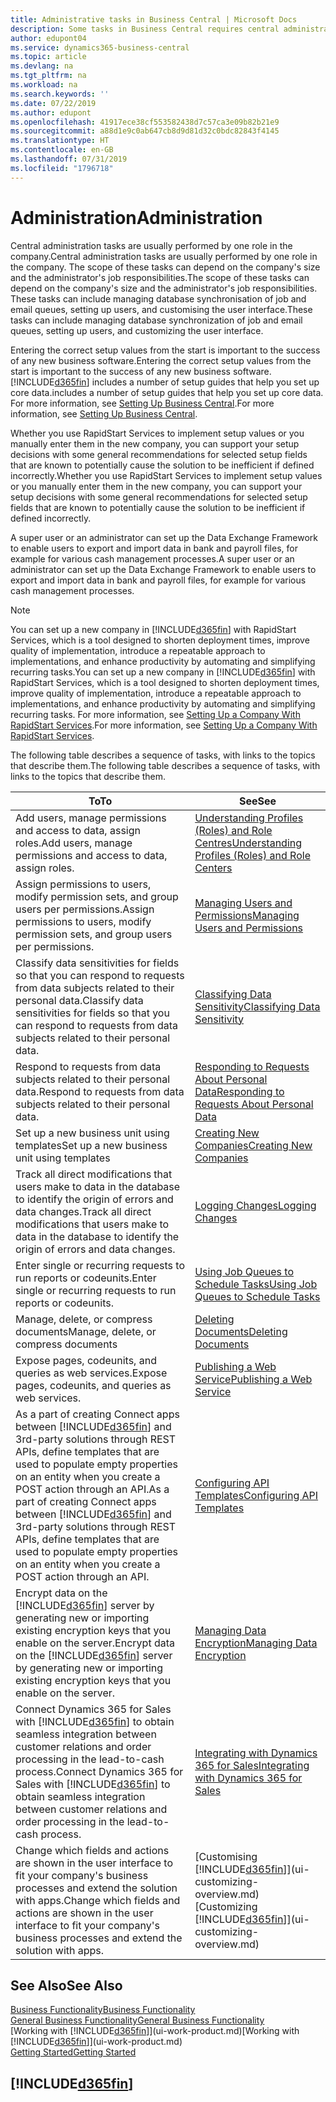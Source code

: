 ```yaml
---
title: Administrative tasks in Business Central | Microsoft Docs
description: Some tasks in Business Central requires central administration and setup. See what they are and learn what to do.
author: edupont04
ms.service: dynamics365-business-central
ms.topic: article
ms.devlang: na
ms.tgt_pltfrm: na
ms.workload: na
ms.search.keywords: ''
ms.date: 07/22/2019
ms.author: edupont
ms.openlocfilehash: 41917ece38cf553582438d7c57ca3e09b82b21e9
ms.sourcegitcommit: a88d1e9c0ab647cb8d9d81d32c0bdc82843f4145
ms.translationtype: HT
ms.contentlocale: en-GB
ms.lasthandoff: 07/31/2019
ms.locfileid: "1796718"
---
```

# <a name="administration"></a><span data-ttu-id="dd3c1-104">Administration</span><span class="sxs-lookup"><span data-stu-id="dd3c1-104">Administration</span></span>
<span data-ttu-id="dd3c1-105">Central administration tasks are usually performed by one role in the company.</span><span class="sxs-lookup"><span data-stu-id="dd3c1-105">Central administration tasks are usually performed by one role in the company.</span></span> <span data-ttu-id="dd3c1-106">The scope of these tasks can depend on the company's size and the administrator's job responsibilities.</span><span class="sxs-lookup"><span data-stu-id="dd3c1-106">The scope of these tasks can depend on the company's size and the administrator's job responsibilities.</span></span> <span data-ttu-id="dd3c1-107">These tasks can include managing database synchronisation of job and email queues, setting up users, and customising the user interface.</span><span class="sxs-lookup"><span data-stu-id="dd3c1-107">These tasks can include managing database synchronization of job and email queues, setting up users, and customizing the user interface.</span></span>  

<span data-ttu-id="dd3c1-108">Entering the correct setup values from the start is important to the success of any new business software.</span><span class="sxs-lookup"><span data-stu-id="dd3c1-108">Entering the correct setup values from the start is important to the success of any new business software.</span></span> [!INCLUDE[d365fin](includes/d365fin_md.md)] <span data-ttu-id="dd3c1-109">includes a number of setup guides that help you set up core data.</span><span class="sxs-lookup"><span data-stu-id="dd3c1-109">includes a number of setup guides that help you set up core data.</span></span> <span data-ttu-id="dd3c1-110">For more information, see [Setting Up Business Central](setup.md).</span><span class="sxs-lookup"><span data-stu-id="dd3c1-110">For more information, see [Setting Up Business Central](setup.md).</span></span>

<span data-ttu-id="dd3c1-111">Whether you use RapidStart Services to implement setup values or you manually enter them in the new company, you can support your setup decisions with some general recommendations for selected setup fields that are known to potentially cause the solution to be inefficient if defined incorrectly.</span><span class="sxs-lookup"><span data-stu-id="dd3c1-111">Whether you use RapidStart Services to implement setup values or you manually enter them in the new company, you can support your setup decisions with some general recommendations for selected setup fields that are known to potentially cause the solution to be inefficient if defined incorrectly.</span></span>  

<span data-ttu-id="dd3c1-112">A super user or an administrator can set up the Data Exchange Framework to enable users to export and import data in bank and payroll files, for example for various cash management processes.</span><span class="sxs-lookup"><span data-stu-id="dd3c1-112">A super user or an administrator can set up the Data Exchange Framework to enable users to export and import data in bank and payroll files, for example for various cash management processes.</span></span>

> [!NOTE]
> <span data-ttu-id="dd3c1-113">You can set up a new company in [!INCLUDE[d365fin](includes/d365fin_md.md)] with RapidStart Services, which is a tool designed to shorten deployment times, improve quality of implementation, introduce a repeatable approach to implementations, and enhance productivity by automating and simplifying recurring tasks.</span><span class="sxs-lookup"><span data-stu-id="dd3c1-113">You can set up a new company in [!INCLUDE[d365fin](includes/d365fin_md.md)] with RapidStart Services, which is a tool designed to shorten deployment times, improve quality of implementation, introduce a repeatable approach to implementations, and enhance productivity by automating and simplifying recurring tasks.</span></span> <span data-ttu-id="dd3c1-114">For more information, see [Setting Up a Company With RapidStart Services](admin-set-up-a-company-with-rapidstart.md).</span><span class="sxs-lookup"><span data-stu-id="dd3c1-114">For more information, see [Setting Up a Company With RapidStart Services](admin-set-up-a-company-with-rapidstart.md).</span></span>

<span data-ttu-id="dd3c1-115">The following table describes a sequence of tasks, with links to the topics that describe them.</span><span class="sxs-lookup"><span data-stu-id="dd3c1-115">The following table describes a sequence of tasks, with links to the topics that describe them.</span></span>   

|<span data-ttu-id="dd3c1-116">**To**</span><span class="sxs-lookup"><span data-stu-id="dd3c1-116">**To**</span></span>|<span data-ttu-id="dd3c1-117">**See**</span><span class="sxs-lookup"><span data-stu-id="dd3c1-117">**See**</span></span>|  
|------------|-------------|  
|<span data-ttu-id="dd3c1-118">Add users, manage permissions and access to data, assign roles.</span><span class="sxs-lookup"><span data-stu-id="dd3c1-118">Add users, manage permissions and access to data, assign roles.</span></span>|[<span data-ttu-id="dd3c1-119">Understanding Profiles (Roles) and Role Centres</span><span class="sxs-lookup"><span data-stu-id="dd3c1-119">Understanding Profiles (Roles) and Role Centers</span></span>](admin-users-profiles-roles.md)|  
|<span data-ttu-id="dd3c1-120">Assign permissions to users, modify permission sets, and group users per permissions.</span><span class="sxs-lookup"><span data-stu-id="dd3c1-120">Assign permissions to users, modify permission sets, and group users per permissions.</span></span>|[<span data-ttu-id="dd3c1-121">Managing Users and Permissions</span><span class="sxs-lookup"><span data-stu-id="dd3c1-121">Managing Users and Permissions</span></span>](ui-how-users-permissions.md)|
|<span data-ttu-id="dd3c1-122">Classify data sensitivities for fields so that you can respond to requests from data subjects related to their personal data.</span><span class="sxs-lookup"><span data-stu-id="dd3c1-122">Classify data sensitivities for fields so that you can respond to requests from data subjects related to their personal data.</span></span>|[<span data-ttu-id="dd3c1-123">Classifying Data Sensitivity</span><span class="sxs-lookup"><span data-stu-id="dd3c1-123">Classifying Data Sensitivity</span></span>](admin-classifying-data-sensitivity.md)|
|<span data-ttu-id="dd3c1-124">Respond to requests from data subjects related to their personal data.</span><span class="sxs-lookup"><span data-stu-id="dd3c1-124">Respond to requests from data subjects related to their personal data.</span></span>|[<span data-ttu-id="dd3c1-125">Responding to Requests About Personal Data</span><span class="sxs-lookup"><span data-stu-id="dd3c1-125">Responding to Requests About Personal Data</span></span>](admin-responding-to-requests-about-personal-data.md)|
|<span data-ttu-id="dd3c1-126">Set up a new business unit using templates</span><span class="sxs-lookup"><span data-stu-id="dd3c1-126">Set up a new business unit using templates</span></span>|[<span data-ttu-id="dd3c1-127">Creating New Companies</span><span class="sxs-lookup"><span data-stu-id="dd3c1-127">Creating New Companies</span></span>](about-new-company.md)|
|<span data-ttu-id="dd3c1-128">Track all direct modifications that users make to data in the database to identify the origin of errors and data changes.</span><span class="sxs-lookup"><span data-stu-id="dd3c1-128">Track all direct modifications that users make to data in the database to identify the origin of errors and data changes.</span></span>|[<span data-ttu-id="dd3c1-129">Logging Changes</span><span class="sxs-lookup"><span data-stu-id="dd3c1-129">Logging Changes</span></span>](across-log-changes.md)|  
|<span data-ttu-id="dd3c1-130">Enter single or recurring requests to run reports or codeunits.</span><span class="sxs-lookup"><span data-stu-id="dd3c1-130">Enter single or recurring requests to run reports or codeunits.</span></span>|[<span data-ttu-id="dd3c1-131">Using Job Queues to Schedule Tasks</span><span class="sxs-lookup"><span data-stu-id="dd3c1-131">Using Job Queues to Schedule Tasks</span></span>](admin-job-queues-schedule-tasks.md)|  
|<span data-ttu-id="dd3c1-132">Manage, delete, or compress documents</span><span class="sxs-lookup"><span data-stu-id="dd3c1-132">Manage, delete, or compress documents</span></span>|[<span data-ttu-id="dd3c1-133">Deleting Documents</span><span class="sxs-lookup"><span data-stu-id="dd3c1-133">Deleting Documents</span></span>](admin-manage-documents.md)|  
|<span data-ttu-id="dd3c1-134">Expose pages, codeunits, and queries as web services.</span><span class="sxs-lookup"><span data-stu-id="dd3c1-134">Expose pages, codeunits, and queries as web services.</span></span>|[<span data-ttu-id="dd3c1-135">Publishing a Web Service</span><span class="sxs-lookup"><span data-stu-id="dd3c1-135">Publishing a Web Service</span></span>](across-how-publish-web-service.md)|
|<span data-ttu-id="dd3c1-136">As a part of creating Connect apps between [!INCLUDE[d365fin](includes/d365fin_md.md)] and 3rd-party solutions through REST APIs, define templates that are used to populate empty properties on an entity when you create a POST action through an API.</span><span class="sxs-lookup"><span data-stu-id="dd3c1-136">As a part of creating Connect apps between [!INCLUDE[d365fin](includes/d365fin_md.md)] and 3rd-party solutions through REST APIs, define templates that are used to populate empty properties on an entity when you create a POST action through an API.</span></span>|[<span data-ttu-id="dd3c1-137">Configuring API Templates</span><span class="sxs-lookup"><span data-stu-id="dd3c1-137">Configuring API Templates</span></span>](admin-configuring-api-template.md)|
|<span data-ttu-id="dd3c1-138">Encrypt data on the [!INCLUDE[d365fin](includes/d365fin_md.md)] server by generating new or importing existing encryption keys that you enable on the server.</span><span class="sxs-lookup"><span data-stu-id="dd3c1-138">Encrypt data on the [!INCLUDE[d365fin](includes/d365fin_md.md)] server by generating new or importing existing encryption keys that you enable on the server.</span></span>|[<span data-ttu-id="dd3c1-139">Managing Data Encryption</span><span class="sxs-lookup"><span data-stu-id="dd3c1-139">Managing Data Encryption</span></span>](admin-manage-data-encryption.md)|
|<span data-ttu-id="dd3c1-140">Connect Dynamics 365 for Sales with [!INCLUDE[d365fin](includes/d365fin_md.md)] to obtain seamless integration between customer relations and order processing in the lead-to-cash process.</span><span class="sxs-lookup"><span data-stu-id="dd3c1-140">Connect Dynamics 365 for Sales with [!INCLUDE[d365fin](includes/d365fin_md.md)] to obtain seamless integration between customer relations and order processing in the lead-to-cash process.</span></span>|[<span data-ttu-id="dd3c1-141">Integrating with Dynamics 365 for Sales</span><span class="sxs-lookup"><span data-stu-id="dd3c1-141">Integrating with Dynamics 365 for Sales</span></span>](admin-prepare-dynamics-365-for-sales-for-integration.md)|
|<span data-ttu-id="dd3c1-142">Change which fields and actions are shown in the user interface to fit your company's business processes and extend the solution with apps.</span><span class="sxs-lookup"><span data-stu-id="dd3c1-142">Change which fields and actions are shown in the user interface to fit your company's business processes and extend the solution with apps.</span></span>|<span data-ttu-id="dd3c1-143">[Customising [!INCLUDE[d365fin](includes/d365fin_md.md)]](ui-customizing-overview.md)</span><span class="sxs-lookup"><span data-stu-id="dd3c1-143">[Customizing [!INCLUDE[d365fin](includes/d365fin_md.md)]](ui-customizing-overview.md)</span></span>|

## <a name="see-also"></a><span data-ttu-id="dd3c1-144">See Also</span><span class="sxs-lookup"><span data-stu-id="dd3c1-144">See Also</span></span>
[<span data-ttu-id="dd3c1-145">Business Functionality</span><span class="sxs-lookup"><span data-stu-id="dd3c1-145">Business Functionality</span></span>](across-business-functionality.md)  
[<span data-ttu-id="dd3c1-146">General Business Functionality</span><span class="sxs-lookup"><span data-stu-id="dd3c1-146">General Business Functionality</span></span>](ui-across-business-areas.md)  
<span data-ttu-id="dd3c1-147">[Working with [!INCLUDE[d365fin](includes/d365fin_md.md)]](ui-work-product.md)</span><span class="sxs-lookup"><span data-stu-id="dd3c1-147">[Working with [!INCLUDE[d365fin](includes/d365fin_md.md)]](ui-work-product.md)</span></span>  
[<span data-ttu-id="dd3c1-148">Getting Started</span><span class="sxs-lookup"><span data-stu-id="dd3c1-148">Getting Started</span></span>](product-get-started.md)    

## [!INCLUDE[d365fin](includes/free_trial_md.md)]  
